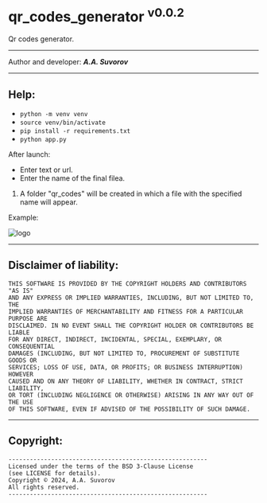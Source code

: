 # qr_codes_generator <sup>v0.0.2</sup>
Qr codes generator.

---

Author and developer: ___A.A. Suvorov___

***

## Help:

- `python -m venv venv`
- `source venv/bin/activate`
- `pip install -r requirements.txt`
- `python app.py`

After launch:

- Enter text or url.
- Enter the name of the final fileа.

1. A folder "qr_codes" will be created in which a file with the specified name will appear.

Example:

![logo](https://github.com/smartlegionlab/qr_codes_generator/raw/master/data/images/smartlegionlab.png)

***

## Disclaimer of liability:

    THIS SOFTWARE IS PROVIDED BY THE COPYRIGHT HOLDERS AND CONTRIBUTORS "AS IS"
    AND ANY EXPRESS OR IMPLIED WARRANTIES, INCLUDING, BUT NOT LIMITED TO, THE
    IMPLIED WARRANTIES OF MERCHANTABILITY AND FITNESS FOR A PARTICULAR PURPOSE ARE
    DISCLAIMED. IN NO EVENT SHALL THE COPYRIGHT HOLDER OR CONTRIBUTORS BE LIABLE
    FOR ANY DIRECT, INDIRECT, INCIDENTAL, SPECIAL, EXEMPLARY, OR CONSEQUENTIAL
    DAMAGES (INCLUDING, BUT NOT LIMITED TO, PROCUREMENT OF SUBSTITUTE GOODS OR
    SERVICES; LOSS OF USE, DATA, OR PROFITS; OR BUSINESS INTERRUPTION) HOWEVER
    CAUSED AND ON ANY THEORY OF LIABILITY, WHETHER IN CONTRACT, STRICT LIABILITY,
    OR TORT (INCLUDING NEGLIGENCE OR OTHERWISE) ARISING IN ANY WAY OUT OF THE USE
    OF THIS SOFTWARE, EVEN IF ADVISED OF THE POSSIBILITY OF SUCH DAMAGE.

***

## Copyright:
    --------------------------------------------------------
    Licensed under the terms of the BSD 3-Clause License
    (see LICENSE for details).
    Copyright © 2024, A.A. Suvorov
    All rights reserved.
    --------------------------------------------------------
